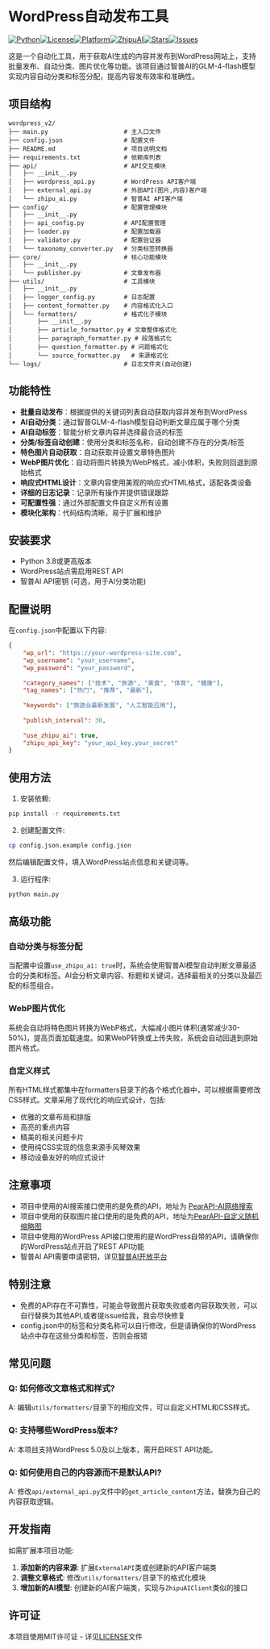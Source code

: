 # WordPress自动发布工具

[![Python](https://img.shields.io/badge/Python-3.8%2B-blue.svg)](https://www.python.org/)[![License](https://img.shields.io/badge/License-MIT-green.svg)](LICENSE)[![Platform](https://img.shields.io/badge/Platform-WordPress-blue.svg)](https://wordpress.org/)[![ZhipuAI](https://img.shields.io/badge/ZhipuAI-GLM--4--Flash-brightgreen.svg)](https://open.bigmodel.cn/)[![Stars](https://img.shields.io/github/stars/Adoubf/AutoPressAI?style=social)](https://github.com/Adoubf/AutoPressAI/stargazers)[![Issues](https://img.shields.io/github/issues/Adoubf/AutoPressAI.svg)](https://github.com/Adoubf/AutoPressAI/issues)

这是一个自动化工具，用于获取AI生成的内容并发布到WordPress网站上，支持批量发布、自动分类、图片优化等功能。该项目通过智普AI的GLM-4-flash模型实现内容自动分类和标签分配，提高内容发布效率和准确性。

## 项目结构

```
wordpress_v2/
├── main.py                     # 主入口文件
├── config.json                 # 配置文件
├── README.md                   # 项目说明文档
├── requirements.txt            # 依赖库列表
├── api/                        # API交互模块
│   ├── __init__.py
│   ├── wordpress_api.py        # WordPress API客户端
│   ├── external_api.py         # 外部API(图片,内容)客户端
│   └── zhipu_ai.py             # 智普AI API客户端
├── config/                     # 配置管理模块
│   ├── __init__.py
│   ├── api_config.py           # API配置管理
│   ├── loader.py               # 配置加载器
│   ├── validator.py            # 配置验证器
│   └── taxonomy_converter.py   # 分类标签转换器
├── core/                       # 核心功能模块
│   ├── __init__.py
│   └── publisher.py            # 文章发布器
├── utils/                      # 工具模块
│   ├── __init__.py
│   ├── logger_config.py        # 日志配置
│   ├── content_formatter.py    # 内容格式化入口
│   └── formatters/             # 格式化子模块
│       ├── __init__.py
│       ├── article_formatter.py # 文章整体格式化
│       ├── paragraph_formatter.py # 段落格式化
│       ├── question_formatter.py # 问题格式化
│       └── source_formatter.py   # 来源格式化
└── logs/                       # 日志文件夹(自动创建)
```

## 功能特性

- **批量自动发布**：根据提供的关键词列表自动获取内容并发布到WordPress
- **AI自动分类**：通过智普GLM-4-flash模型自动判断文章应属于哪个分类
- **AI自动标签**：智能分析文章内容并选择最合适的标签
- **分类/标签自动创建**：使用分类和标签名称，自动创建不存在的分类/标签
- **特色图片自动获取**：自动获取并设置文章特色图片
- **WebP图片优化**：自动将图片转换为WebP格式，减小体积，失败则回退到原始格式
- **响应式HTML设计**：文章内容使用美观的响应式HTML格式，适配各类设备
- **详细的日志记录**：记录所有操作并提供错误跟踪
- **可配置性强**：通过外部配置文件自定义所有设置
- **模块化架构**：代码结构清晰，易于扩展和维护

## 安装要求

- Python 3.8或更高版本
- WordPress站点需启用REST API
- 智普AI API密钥 (可选，用于AI分类功能)

## 配置说明

在`config.json`中配置以下内容:

```json
{
    "wp_url": "https://your-wordpress-site.com",
    "wp_username": "your_username",
    "wp_password": "your_password",
    
    "category_names": ["技术", "旅游", "美食", "体育", "健康"],
    "tag_names": ["热门", "推荐", "最新"],
    
    "keywords": ["旅游业最新发展", "人工智能应用"],
    
    "publish_interval": 30,
    
    "use_zhipu_ai": true,
    "zhipu_api_key": "your_api_key.your_secret"
}
```

## 使用方法

1. 安装依赖:
```bash
pip install -r requirements.txt
```

2. 创建配置文件:
```bash
cp config.json.example config.json
```
然后编辑配置文件，填入WordPress站点信息和关键词等。

3. 运行程序:
```bash
python main.py
```

## 高级功能

### 自动分类与标签分配

当配置中设置`use_zhipu_ai: true`时，系统会使用智普AI模型自动判断文章最适合的分类和标签。AI会分析文章内容、标题和关键词，选择最相关的分类以及最匹配的标签组合。

### WebP图片优化

系统会自动将特色图片转换为WebP格式，大幅减小图片体积(通常减少30-50%)，提高页面加载速度。如果WebP转换或上传失败，系统会自动回退到原始图片格式。

### 自定义样式

所有HTML样式都集中在formatters目录下的各个格式化器中，可以根据需要修改CSS样式。文章采用了现代化的响应式设计，包括:

- 优雅的文章布局和排版
- 高亮的重点内容
- 精美的相关问题卡片
- 使用纯CSS实现的信息来源手风琴效果
- 移动设备友好的响应式设计

## 注意事项
- 项目中使用的AI搜索接口使用的是免费的API，地址为 [PearAPI-AI网络搜索](https://api.pearktrue.cn/info/362)
- 项目中使用的获取图片接口使用的是免费的API，地址为[PearAPI-自定义随机缩略图](https://api.pearktrue.cn/info/326)
- 项目中使用的WordPress API接口使用的是WordPress自带的API，请确保你的WordPress站点开启了REST API功能
- 智普AI API需要申请密钥，详见[智普AI开放平台](https://open.bigmodel.cn/)

## 特别注意
- 免费的API存在不可靠性，可能会导致图片获取失败或者内容获取失败，可以自行替换为其他API,或者提issue给我，我会尽快修复
- config.json中的标签和分类名称可以自行修改，但是请确保你的WordPress站点中存在这些分类和标签，否则会报错

## 常见问题

### Q: 如何修改文章格式和样式?
A: 编辑`utils/formatters/`目录下的相应文件，可以自定义HTML和CSS样式。

### Q: 支持哪些WordPress版本?
A: 本项目支持WordPress 5.0及以上版本，需开启REST API功能。

### Q: 如何使用自己的内容源而不是默认API?
A: 修改`api/external_api.py`文件中的`get_article_content`方法，替换为自己的内容获取逻辑。

## 开发指南

如需扩展本项目功能:

1. **添加新的内容来源**: 扩展`ExternalAPI`类或创建新的API客户端类
2. **调整文章格式**: 修改`utils/formatters/`目录下的格式化模块
3. **增加新的AI模型**: 创建新的AI客户端类，实现与`ZhipuAIClient`类似的接口

## 许可证

本项目使用MIT许可证 - 详见[LICENSE](https://github.com/Adoubf/AutoPressAI/blob/v1.0/LICENSE)文件

